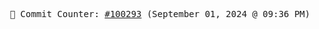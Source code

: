 <p align="center">
    <samp>
        📮 Commit Counter: <a href="https://github.com/Javascript-void0/Javascript-void0/commits/main">#100293</a> (September 01, 2024 @ 09:36 PM)
    </samp>
</p>